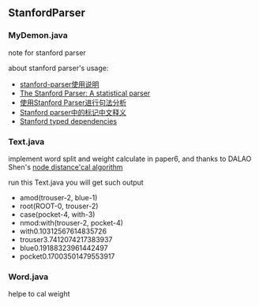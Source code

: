 ## StanfordParser

### MyDemon.java
note for stanford parser

about stanford parser's usage:

 - [stanford-parser使用说明](http://www.cnblogs.com/KingKou/p/4465946.html)
 - [The Stanford Parser: A statistical parser](https://nlp.stanford.edu/software/lex-parser.html)
 - [使用Stanford Parser进行句法分析](https://www.cnblogs.com/Denise-hzf/p/6612574.html)
 - [Stanford parser中的标记中文释义](http://www.cnblogs.com/csts/p/5445719.html)
 - [Stanford typed dependencies](https://www.jianshu.com/p/5c461cf096c4)

### Text.java
implement word split and weight calculate in paper6, and thanks to DALAO Shen's [node distance'cal algorithm](https://github.com/shenzhiqiang1997/QueryWordWeightCal)

run this Text.java you will get such output
 - amod(trouser-2, blue-1)
 - root(ROOT-0, trouser-2)
 - case(pocket-4, with-3)
 - nmod:with(trouser-2, pocket-4)
 - with0.10312567614835726
 - trouser3.7412074217383937
 - blue0.19188323961442497
 - pocket0.17003501479553917

### Word.java
helpe to cal weight
